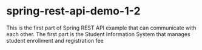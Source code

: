 # spring-rest-api-demo-1-2

This is the first part of Spring REST API example that can communicate with each other. The first part is the Student Information System that manages student enrollment and registration fee
